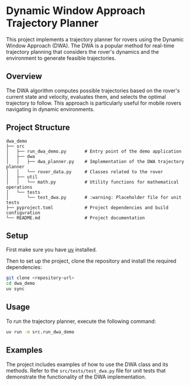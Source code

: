 # Dynamic Window Approach Trajectory Planner

This project implements a trajectory planner for rovers using the Dynamic Window Approach (DWA). The DWA is a popular method for real-time trajectory planning that considers the rover's dynamics and the environment to generate feasible trajectories.

## Overview

The DWA algorithm computes possible trajectories based on the rover's current state and velocity, evaluates them, and selects the optimal trajectory to follow. This approach is particularly useful for mobile rovers navigating in dynamic environments.

## Project Structure

```
dwa_demo
├── src
│   ├── run_dwa_demo.py       # Entry point of the demo application
│   ├── dwa
│   │   ├── dwa_planner.py    # Implementation of the DWA trajectory planner
│   │   └── rover_data.py     # Classes related to the rover
│   ├── util
│   │   └── math.py           # Utility functions for mathematical operations
│   └── tests
│       └── test_dwa.py       # :warning: Placeholder file for unit tests
├── pyproject.toml            # Project dependencies and build configuration
└── README.md                 # Project documentation
```

## Setup

First make sure you have [uv](https://docs.astral.sh/uv/getting-started/installation/)
installed.

Then to set up the project, clone the repository and install the required
dependencies:

```bash
git clone <repository-url>
cd dwa_demo
uv sync
```

## Usage

To run the trajectory planner, execute the following command:

```bash
uv run -m src.run_dwa_demo
```

## Examples

The project includes examples of how to use the DWA class and its methods. Refer
 to the `src/tests/test_dwa.py` file for unit tests that demonstrate the
 functionality of the DWA implementation.
